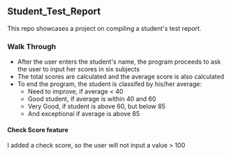 ## Student_Test_Report
This repo showcases a project on compiling a student's test report. 

### Walk Through

- After the user enters the student's name, the program proceeds to ask the user to input her scores in six subjects
- The total scores are calculated and the average score is also calculated
- To end the program, the student is classifed by his/her average: 
  - Need to improve, if average < 40
  - Good student, if average is within 40 and 60
  - Very Good, if student is above 60, but below 85
  - And exceptional if average is above 85
#### Check Score feature
I added a check score, so the user will not input a value > 100
